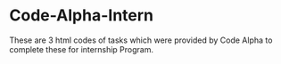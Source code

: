 # Code-Alpha-Intern
These are 3 html codes of tasks which were provided by Code Alpha to complete these for internship Program.
